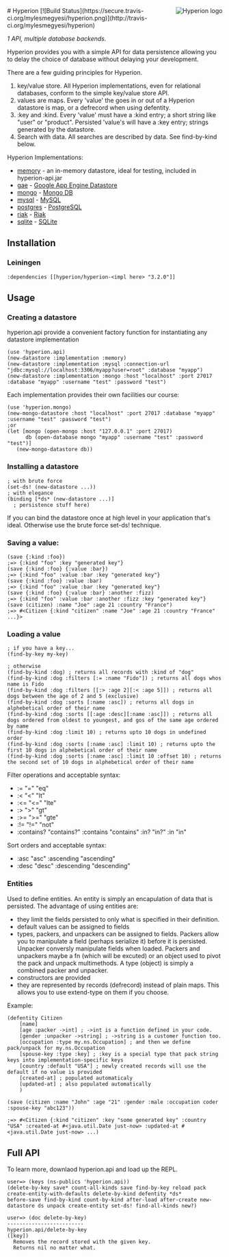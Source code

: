 <img src="https://raw.github.com/8thlight/hyperion/master/hyperion_logo.png" alt="Hyperion logo" title="Titan of Light" align="right"/>
# Hyperion [![Build Status](https://secure.travis-ci.org/mylesmegyesi/hyperion.png)](http://travis-ci.org/mylesmegyesi/hyperion)

<i>1 API, multiple database backends.</i>

Hyperion provides you with a simple API for data persistence allowing you to delay the choice of database without delaying your development.

There are a few guiding principles for Hyperion.

 1. key/value store.  All Hyperion implementations, even for relational databases, conform to the simple key/value store API.
 2. values are maps.  Every 'value' the goes in or out of a Hyperion datastore is map, or a defrecord when using defentity.
 3. :key and :kind.  Every 'value' must have a :kind entry; a short string like "user" or "product".  Persisted 'value's will have a :key entry; strings generated by the datastore.
 4. Search with data.  All searches are described by data.  See find-by-kind below.

Hyperion Implementations:

 * [memory](https://github.com/8thlight/hyperion/tree/master/gae) - an in-memory datastore, ideal for testing, included in hyperion-api.jar
 * [gae](https://github.com/8thlight/hyperion/tree/master/gae) - [Google App Engine Datastore](https://developers.google.com/appengine/docs/python/datastore/overview)
 * [mongo](https://github.com/8thlight/hyperion/tree/master/mongo) - [Mongo DB](http://www.mongodb.org/)
 * [mysql](https://github.com/8thlight/hyperion/tree/master/mysql) - [MySQL](http://www.mysql.com/)
 * [postgres](https://github.com/8thlight/hyperion/tree/master/postgres) - [PostgreSQL](http://www.postgresql.org/)
 * [riak](https://github.com/8thlight/hyperion/tree/master/riak) - [Riak](http://wiki.basho.com/Riak.html)
 * [sqlite](https://github.com/8thlight/hyperion/tree/master/sqlite) - [SQLite](http://www.sqlite.org/)

## Installation

### Leiningen

    :dependencies [[hyperion/hyperion-<impl here> "3.2.0"]]

## Usage

### Creating a datastore

hyperion.api provide a convenient factory function for instantiating any datastore implementation

    (use 'hyperion.api)
    (new-datastore :implementation :memory)
    (new-datastore :implementation :mysql :connection-url "jdbc:mysql://localhost:3306/myapp?user=root" :database "myapp")
    (new-datastore :implementation :mongo :host "localhost" :port 27017 :database "myapp" :username "test" :password "test")

Each implementation provides their own facilities our course:

    (use 'hyperion.mongo)
    (new-mongo-datastore :host "localhost" :port 27017 :database "myapp" :username "test" :password "test")
    ;or
    (let [mongo (open-mongo :host "127.0.0.1" :port 27017)
          db (open-database mongo "myapp" :username "test" :password "test")]
       (new-mongo-datastore db))

### Installing a datastore

    ; with brute force
    (set-ds! (new-datastore ...))
    ; with elegance
    (binding [*ds* (new-datastore ...)]
      ; persistence stuff here)

If you can bind the datastore once at high level in your application that's ideal.  Otherwise use the brute force set-ds! technique.

### Saving a value:

    (save {:kind :foo})
    ;=> {:kind "foo" :key "generated key"}
    (save {:kind :foo} {:value :bar})
    ;=> {:kind "foo" :value :bar :key "generated key"}
    (save {:kind :foo} :value :bar)
    ;=> {:kind "foo" :value :bar :key "generated key"}
    (save {:kind :foo} {:value :bar} :another :fizz)
    ;=> {:kind "foo" :value :bar :another :fizz :key "generated key"}
    (save (citizen) :name "Joe" :age 21 :country "France")
    ;=> #<Citizen {:kind "citizen" :name "Joe" :age 21 :country "France" ...}>

### Loading a value

    ; if you have a key...
    (find-by-key my-key)

    ; otherwise
    (find-by-kind :dog) ; returns all records with :kind of "dog"
    (find-by-kind :dog :filters [:= :name "Fido"]) ; returns all dogs whos name is Fido
    (find-by-kind :dog :filters [[:> :age 2][:< :age 5]]) ; returns all dogs between the age of 2 and 5 (exclusive)
    (find-by-kind :dog :sorts [:name :asc]) ; returns all dogs in alphebetical order of their name
    (find-by-kind :dog :sorts [[:age :desc][:name :asc]]) ; returns all dogs ordered from oldest to youngest, and gos of the same age ordered by name
    (find-by-kind :dog :limit 10) ; returns upto 10 dogs in undefined order
    (find-by-kind :dog :sorts [:name :asc] :limit 10) ; returns upto the first 10 dogs in alphebetical order of their name
    (find-by-kind :dog :sorts [:name :asc] :limit 10 :offset 10) ; returns the second set of 10 dogs in alphebetical order of their name

Filter operations and acceptable syntax:

 * := "=" "eq"
 * :< "<" "lt"
 * :<= "<=" "lte"
 * :> ">" "gt"
 * :>= ">=" "gte"
 * :!= "!=" "not"
 * :contains? "contains?" :contains "contains" :in? "in?" :in "in"

Sort orders and acceptable syntax:

 * :asc "asc" :ascending "ascending"
 * :desc "desc" :descending "descending"

### Entities

Used to define entities. An entity is simply an encapulation of data that is persisted.
The advantage of using entities are:

 * they limit the fields persisted to only what is specified in their definition.
 * default values can be assigned to fields
 * types, packers, and unpackers can be assigned to fields.  Packers
     allow you to manipulate a field (perhaps serialize it) before it
     is persisted.  Unpacker conversly manipulate fields when loaded.
     Packers and unpackers maybe a fn (which will be excuted) or an
     object used to pivot the pack and unpack multimethods.
     A type (object) is simply a combined packer and unpacker.
 * constructors are provided
 * they are represented by records (defrecord) instead of plain maps. This allows you to use extend-type on them if you choose.

Example:

    (defentity Citizen
        [name]
        [age :packer ->int] ; ->int is a function defined in your code.
        [gender :unpacker ->string] ; ->string is a customer function too.
        [occupation :type my.ns.Occupation] ; and then we define pack/unpack for my.ns.Occupation
        [spouse-key :type :key] ; :key is a special type that pack string keys into implementation-specific keys
        [country :default "USA"] ; newly created records will use the default if no value is provided
        [created-at] ; populated automaticaly
        [updated-at] ; also populated automatically
        )

    (save (citizen :name "John" :age "21" :gender :male :occupation coder :spouse-key "abc123"))

    ;=> #<Citizen {:kind "citizen" :key "some generated key" :country "USA" :created-at #<java.util.Date just-now> :updated-at #<java.util.Date just-now> ...)

## Full API

To learn more, downlaod hyperion.api and load up the REPL.

    user=> (keys (ns-publics 'hyperion.api))
    (delete-by-key save* count-all-kinds save find-by-key reload pack create-entity-with-defaults delete-by-kind defentity *ds*
    before-save find-by-kind count-by-kind after-load after-create new-datastore ds unpack create-entity set-ds! find-all-kinds new?)

    user=> (doc delete-by-key)
    -------------------------
    hyperion.api/delete-by-key
    ([key])
      Removes the record stored with the given key.
      Returns nil no matter what.


